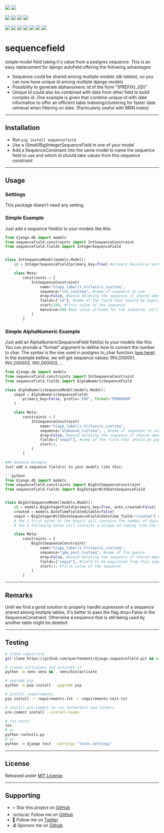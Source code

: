 [![](https://img.shields.io/pypi/pyversions/django-sequencefield.svg?color=3776AB&logo=python&logoColor=white)](https://www.python.org/)
[![](https://img.shields.io/pypi/djversions/django-sequencefield?color=0C4B33&logo=django&logoColor=white&label=django)](https://www.djangoproject.com/)

[![](https://img.shields.io/pypi/v/django-sequencefield.svg?color=blue&logo=pypi&logoColor=white)](https://pypi.org/project/django-sequencefield/)
[![](https://static.pepy.tech/badge/django-sequencefield/month)](https://pepy.tech/project/django-sequencefield)
[![](https://img.shields.io/github/stars/quertenmont/django-sequencefield?logo=github&style=flat)](https://github.com/quertenmont/django-sequencefield/stargazers)
[![](https://img.shields.io/pypi/l/django-sequencefield.svg?color=blue)](https://github.com/quertenmont/django-sequencefield/blob/main/LICENSE.txt)

[![](https://results.pre-commit.ci/badge/github/quertenmont/django-sequencefield/main.svg)](https://results.pre-commit.ci/latest/github/quertenmont/django-sequencefield/main)
[![](https://img.shields.io/github/actions/workflow/status/quertenmont/django-sequencefield/test-package.yml?branch=main&label=build&logo=github)](https://github.com/quertenmont/django-sequencefield)
[![](https://img.shields.io/codecov/c/gh/quertenmont/django-sequencefield?logo=codecov)](https://codecov.io/gh/quertenmont/django-sequencefield)
[![](https://img.shields.io/codacy/grade/194566618f424a819ce43450ea0af081?logo=codacy)](https://www.codacy.com/app/quertenmont/django-sequencefield)
[![](https://img.shields.io/codeclimate/maintainability/quertenmont/django-sequencefield?logo=code-climate)](https://codeclimate.com/github/quertenmont/django-sequencefield/)
[![](https://img.shields.io/badge/code%20style-black-000000.svg?logo=python&logoColor=black)](https://github.com/psf/black)
[![](https://img.shields.io/endpoint?url=https://raw.githubusercontent.com/astral-sh/ruff/main/assets/badge/v2.json)](https://github.com/astral-sh/ruff)

# sequencefield
simple model field taking it's value from a postgres sequence.  This is an easy replacement for django autofield offering the following advantages:
-  Sequence could be shared among multiple models (db tables), so you can now have unique id among multiple django models
-  Possibility to generate alphanumeric id of the form "{PREFIX}_{ID}"
-  Unique Id could also be combined with data from other field to build complex id.  One example is given that combine unique id with date information to offer an efficient table indexing/clustering for faster data retrieval when filtering on date.  (Particularly useful with BRIN index)


---

## Installation
-   Run `pip install sequencefield`
-   Use a (Small/Big)IntegerSequenceField in one of your model
-   Add a SequenceConstraint into the same model to name the sequence field to use and which id should take values from this sequence constraint

---

## Usage

### Settings
This package doesn't need any setting.

### Simple Example
Just add a sequence field(s) to your models like this:

```python
from django.db import models
from sequencefield.constraints import IntSequenceConstraint
from sequencefield.fields import IntegerSequenceField


class IntSequenceModel(models.Model):
    id = IntegerSequenceField(primary_key=True) #primary_key=False works too

    class Meta:
        constraints = [
            IntSequenceConstraint(
                name="%(app_label)s_%(class)s_custseq",
                sequence="int_custseq", #name of sequence to use
                drop=False, #avoid deleting the sequence if shared among multiple tables
                fields=["id"], #name of the field that should be populated by this sequence
                start=100, #first value of the sequence
                maxvalue=200 #max value allowed for the sequence, will raise error if we go above, use None for the maximum allowed value of the db
            )
        ]

```

### Simple AlphaNumeric Example
Just add an AlphaNumericSequenceField field(s) to your models like this.
You can provide a "format" argument to define how to convert the number to char.  The syntax is the one used in postgres to_char function ([see here](https://www.postgresql.org/docs/current/functions-formatting.html)).  In the example bellow, we will get sequence values: INV_000001, INV_000002, INV_000003, ...

```python
from django.db import models
from sequencefield.constraints import IntSequenceConstraint
from sequencefield.fields import AlphaNumericSequenceField

class AlphaNumericSequenceModel(models.Model):
    seqid = AlphaNumericSequenceField(
        primary_key=False, prefix="INV", format="FM000000"
    )

    class Meta:
        constraints = [
            IntSequenceConstraint(
                name="%(app_label)s_%(class)s_custseq",
                sequence="alphanum_custseq", , #name of sequence to use
                drop=False, #avoid deleting the sequence if shared among multiple tables
                fields=["seqid"], #name of the field that should be populated by this sequence
                start=1,
            )
        ]

### Advance Example
Just add a sequence field(s) to your models like this:

```python
from django.db import models
from sequencefield.constraints import BigIntSequenceConstraint
from sequencefield.fields import BigIntegerWithDateSequenceField


class BigIntSequenceModel(models.Model):
    id = models.BigIntegerField(primary_key=True, auto_created=False)
    created = models.DateTimeField(editable=False)
    seqid = BigIntegerWithDateSequenceField(datetime_field="created") #this field with combine values from the sequence with date timestamp
    # the 2 first bytes of the bigint will contains the number of days since 1/1/1970
    # the 6 following bytes will contains a unique id coming from the sequence

    class Meta:
        constraints = [
            BigIntSequenceConstraint(
                name="%(app_label)s_%(class)s_custseq",
                sequence="gdw_post_custseq", #name of the quence
                drop=False, #avoid deleting the sequence if shared among multiple tables
                fields=["seqid"], #field to be populated from this sequence
                start=1, #first value of the sequence
            )
        ]
```

---

## Remarks

Until we find a good solution to properly handle supression of a sequence shared among multiple tables,
It's better to pass the flag drop=False in the SequenceConstraint.  Otherwise a sequence that is still being used by another table might be deleted.

---

## Testing
```bash
# clone repository
git clone https://github.com/quertenmont/django-sequencefield.git && cd sequencefield

# create virtualenv and activate it
python -m venv venv && . venv/bin/activate

# upgrade pip
python -m pip install --upgrade pip

# install requirements
pip install -r requirements.txt -r requirements-test.txt

# install pre-commit to run formatters and linters
pre-commit install --install-hooks

# run tests
tox
# or
python runtests.py
# or
python -m django test --settings "tests.settings"
```
---

## License
Released under [MIT License](LICENSE.txt).

---

## Supporting

- :star: Star this project on [GitHub](https://github.com/quertenmont/django-sequencefield)
- :octocat: Follow me on [GitHub](https://github.com/quertenmont)
- :blue_heart: Follow me on [Twitter](https://twitter.com/LoicQuertenmont)
- :moneybag: Sponsor me on [Github](https://github.com/sponsors/quertenmont)
